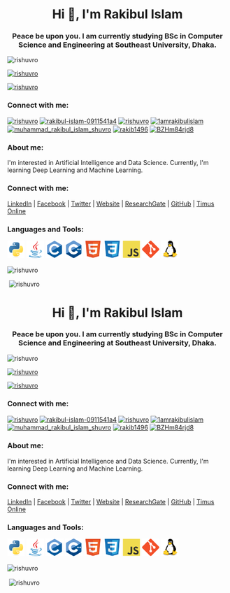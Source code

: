 <h1 align="center">Hi 👋, I'm Rakibul Islam</h1>
<h3 align="center">Peace be upon you. I am currently studying BSc in Computer Science and Engineering at Southeast University, Dhaka.</h3>

<p align="left"> <img src="https://komarev.com/ghpvc/?username=rishuvro&label=Profile%20views&color=0e75b6&style=flat" alt="rishuvro" /> </p>

<p align="left"> <a href="https://github.com/ryo-ma/github-profile-trophy"><img src="https://github-profile-trophy.vercel.app/?username=rishuvro" alt="rishuvro" /></a> </p>

<p align="left"> <a href="https://twitter.com/rishuvro" target="blank"><img src="https://img.shields.io/twitter/follow/rishuvro?logo=twitter&style=for-the-badge" alt="rishuvro" /></a> </p>

<h3 align="left">Connect with me:</h3>
<p align="left">
<a href="https://twitter.com/rishuvro" target="blank"><img align="center" src="https://raw.githubusercontent.com/rahuldkjain/github-profile-readme-generator/master/src/images/icons/Social/twitter.svg" alt="rishuvro" height="30" width="40" /></a>
<a href="https://linkedin.com/in/rakibul-islam-0911541a4" target="blank"><img align="center" src="https://raw.githubusercontent.com/rahuldkjain/github-profile-readme-generator/master/src/images/icons/Social/linked-in-alt.svg" alt="rakibul-islam-0911541a4" height="30" width="40" /></a>
<a href="https://kaggle.com/rishuvro" target="blank"><img align="center" src="https://raw.githubusercontent.com/rahuldkjain/github-profile-readme-generator/master/src/images/icons/Social/kaggle.svg" alt="rishuvro" height="30" width="40" /></a>
<a href="https://fb.com/1amrakibulislam" target="blank"><img align="center" src="https://raw.githubusercontent.com/rahuldkjain/github-profile-readme-generator/master/src/images/icons/Social/facebook.svg" alt="1amrakibulislam" height="30" width="40" /></a>
<a href="https://instagram.com/muhammad_rakibul_islam_shuvro" target="blank"><img align="center" src="https://raw.githubusercontent.com/rahuldkjain/github-profile-readme-generator/master/src/images/icons/Social/instagram.svg" alt="muhammad_rakibul_islam_shuvro" height="30" width="40" /></a>
<a href="https://www.youtube.com/c/rakib1496" target="blank"><img align="center" src="https://raw.githubusercontent.com/rahuldkjain/github-profile-readme-generator/master/src/images/icons/Social/youtube.svg" alt="rakib1496" height="30" width="40" /></a>
<a href="https://discord.gg/BZHm84rjd8" target="blank"><img align="center" src="https://raw.githubusercontent.com/rahuldkjain/github-profile-readme-generator/master/src/images/icons/Social/discord.svg" alt="BZHm84rjd8" height="30" width="40" /></a>
</p>

<h3 align="left">About me:</h3>
<p align="left">I'm interested in Artificial Intelligence and Data Science. Currently, I'm learning Deep Learning and Machine Learning.</p>

<h3 align="left">Connect with me:</h3>
<p align="left">
<a href="https://www.linkedin.com/in/rakibul-islam-0911541a4/" target="_blank">LinkedIn</a> |
<a href="https://www.facebook.com/1amrakibulislam/" target="_blank">Facebook</a> |
<a href="https://twitter.com/rishuvro" target="_blank">Twitter</a> |
<a href="https://sites.google.com/view/rakibulislamshuvro" target="_blank">Website</a> |
<a href="https://www.researchgate.net/profile/Rakibul-Islam-97" target="_blank">ResearchGate</a> |
<a href="https://github.com/rishuvro" target="_blank">GitHub</a> |
<a href="https://acm.timus.ru/author.aspx?id=315510" target="_blank">Timus Online</a>
</p>

<h3 align="left">Languages and Tools:</h3>
<p align="left">
<img src="https://raw.githubusercontent.com/devicons/devicon/master/icons/python/python-original.svg" alt="python" width="40" height="40"/>
<img src="https://raw.githubusercontent.com/devicons/devicon/master/icons/java/java-original.svg" alt="java" width="40" height="40"/>
<img src="https://raw.githubusercontent.com/devicons/devicon/master/icons/c/c-original.svg" alt="c" width="40" height="40"/>
<img src="https://raw.githubusercontent.com/devicons/devicon/master/icons/cplusplus/cplusplus-original.svg" alt="cplusplus" width="40" height="40"/>
<img src="https://raw.githubusercontent.com/devicons/devicon/master/icons/html5/html5-original.svg" alt="html5" width="40" height="40"/>
<img src="https://raw.githubusercontent.com/devicons/devicon/master/icons/css3/css3-original.svg" alt="css3" width="40" height="40"/>
<img src="https://raw.githubusercontent.com/devicons/devicon/master/icons/javascript/javascript-original.svg" alt="javascript" width="40" height="40"/>
<img src="https://raw.githubusercontent.com/devicons/devicon/master/icons/git/git-original.svg" alt="git" width="40" height="40"/>
<img src="https://raw.githubusercontent.com/devicons/devicon/master/icons/linux/linux-original.svg" alt="linux" width="40" height="40"/>
</p>

<p><img align="center" src="https://github-readme-stats.vercel.app/api/top-langs?username=rishuvro&show_icons=true&locale=en&layout=compact" alt="rishuvro" /></p>

<p>&nbsp;<img align="center" src="https://github-readme-stats.vercel.app/api?username=rishuvro&show_icons=true&locale=en" alt="rishuvro" /></p>
<h1 align="center">Hi 👋, I'm Rakibul Islam</h1>
<h3 align="center">Peace be upon you. I am currently studying BSc in Computer Science and Engineering at Southeast University, Dhaka.</h3>

<p align="left"> <img src="https://komarev.com/ghpvc/?username=rishuvro&label=Profile%20views&color=0e75b6&style=flat" alt="rishuvro" /> </p>

<p align="left"> <a href="https://github.com/ryo-ma/github-profile-trophy"><img src="https://github-profile-trophy.vercel.app/?username=rishuvro" alt="rishuvro" /></a> </p>

<p align="left"> <a href="https://twitter.com/rishuvro" target="blank"><img src="https://img.shields.io/twitter/follow/rishuvro?logo=twitter&style=for-the-badge" alt="rishuvro" /></a> </p>

<h3 align="left">Connect with me:</h3>
<p align="left">
<a href="https://twitter.com/rishuvro" target="blank"><img align="center" src="https://raw.githubusercontent.com/rahuldkjain/github-profile-readme-generator/master/src/images/icons/Social/twitter.svg" alt="rishuvro" height="30" width="40" /></a>
<a href="https://linkedin.com/in/rakibul-islam-0911541a4" target="blank"><img align="center" src="https://raw.githubusercontent.com/rahuldkjain/github-profile-readme-generator/master/src/images/icons/Social/linked-in-alt.svg" alt="rakibul-islam-0911541a4" height="30" width="40" /></a>
<a href="https://kaggle.com/rishuvro" target="blank"><img align="center" src="https://raw.githubusercontent.com/rahuldkjain/github-profile-readme-generator/master/src/images/icons/Social/kaggle.svg" alt="rishuvro" height="30" width="40" /></a>
<a href="https://fb.com/1amrakibulislam" target="blank"><img align="center" src="https://raw.githubusercontent.com/rahuldkjain/github-profile-readme-generator/master/src/images/icons/Social/facebook.svg" alt="1amrakibulislam" height="30" width="40" /></a>
<a href="https://instagram.com/muhammad_rakibul_islam_shuvro" target="blank"><img align="center" src="https://raw.githubusercontent.com/rahuldkjain/github-profile-readme-generator/master/src/images/icons/Social/instagram.svg" alt="muhammad_rakibul_islam_shuvro" height="30" width="40" /></a>
<a href="https://www.youtube.com/c/rakib1496" target="blank"><img align="center" src="https://raw.githubusercontent.com/rahuldkjain/github-profile-readme-generator/master/src/images/icons/Social/youtube.svg" alt="rakib1496" height="30" width="40" /></a>
<a href="https://discord.gg/BZHm84rjd8" target="blank"><img align="center" src="https://raw.githubusercontent.com/rahuldkjain/github-profile-readme-generator/master/src/images/icons/Social/discord.svg" alt="BZHm84rjd8" height="30" width="40" /></a>
</p>

<h3 align="left">About me:</h3>
<p align="left">I'm interested in Artificial Intelligence and Data Science. Currently, I'm learning Deep Learning and Machine Learning.</p>

<h3 align="left">Connect with me:</h3>
<p align="left">
<a href="https://www.linkedin.com/in/rakibul-islam-0911541a4/" target="_blank">LinkedIn</a> |
<a href="https://www.facebook.com/1amrakibulislam/" target="_blank">Facebook</a> |
<a href="https://twitter.com/rishuvro" target="_blank">Twitter</a> |
<a href="https://sites.google.com/view/rakibulislamshuvro" target="_blank">Website</a> |
<a href="https://www.researchgate.net/profile/Rakibul-Islam-97" target="_blank">ResearchGate</a> |
<a href="https://github.com/rishuvro" target="_blank">GitHub</a> |
<a href="https://acm.timus.ru/author.aspx?id=315510" target="_blank">Timus Online</a>
</p>

<h3 align="left">Languages and Tools:</h3>
<p align="left">
<img src="https://raw.githubusercontent.com/devicons/devicon/master/icons/python/python-original.svg" alt="python" width="40" height="40"/>
<img src="https://raw.githubusercontent.com/devicons/devicon/master/icons/java/java-original.svg" alt="java" width="40" height="40"/>
<img src="https://raw.githubusercontent.com/devicons/devicon/master/icons/c/c-original.svg" alt="c" width="40" height="40"/>
<img src="https://raw.githubusercontent.com/devicons/devicon/master/icons/cplusplus/cplusplus-original.svg" alt="cplusplus" width="40" height="40"/>
<img src="https://raw.githubusercontent.com/devicons/devicon/master/icons/html5/html5-original.svg" alt="html5" width="40" height="40"/>
<img src="https://raw.githubusercontent.com/devicons/devicon/master/icons/css3/css3-original.svg" alt="css3" width="40" height="40"/>
<img src="https://raw.githubusercontent.com/devicons/devicon/master/icons/javascript/javascript-original.svg" alt="javascript" width="40" height="40"/>
<img src="https://raw.githubusercontent.com/devicons/devicon/master/icons/git/git-original.svg" alt="git" width="40" height="40"/>
<img src="https://raw.githubusercontent.com/devicons/devicon/master/icons/linux/linux-original.svg" alt="linux" width="40" height="40"/>
</p>

<p><img align="center" src="https://github-readme-stats.vercel.app/api/top-langs?username=rishuvro&show_icons=true&locale=en&layout=compact" alt="rishuvro" /></p>

<p>&nbsp;<img align="center" src="https://github-readme-stats.vercel.app/api?username=rishuvro&show_icons=true&locale=en" alt="rishuvro" /></p>
